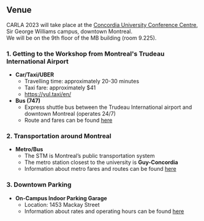 ## Venue

CARLA 2023 will take place at the [Concordia University Conference Centre](https://www.google.com/maps/place/John+Molson+School+of+Business/@45.495495,-73.5813604,17z/data=!3m1!4b1!4m6!3m5!1s0x4cc91a6bad497fd7:0x4ea79f8c53ebda6c!8m2!3d45.495495!4d-73.5791717!16zL20vMGJzbDI5?entry=ttu), Sir George Williams campus, downtown Montreal.\
We will be on the 9th floor of the MB building (room 9.225).

### 1. Getting to the Workshop from Montreal's Trudeau International Airport

*	**Car/Taxi/UBER**
    +	Travelling time: approximately 20-30 minutes
    +	Taxi fare: approximately $41
    +	[https://yul.taxi/en/ ](https://yul.taxi/en/)
*	**Bus (747)**
    +	Express shuttle bus between the Trudeau International airport and downtown Montreal (operates 24/7)
    +	Route and fares can be found [here](https://www.stm.info/en/info/networks/bus/shuttle/747-yul-montreal-trudeau-airport-downtown-shuttle)

### 2. Transportation around Montreal
*	**Metro/Bus**
    +    The STM is Montreal’s public transportation system
    +    The metro station closest to the university is **Guy-Concordia**
    +    Information about metro fares and routes can be found [here](https://www.stm.info/en/info/networks/metro)

### 3. Downtown Parking
*	**On-Campus Indoor Parking Garage**
    +    Location: 1453 Mackay Street
    +    Information about rates and operating hours can be found [here](https://www.concordia.ca/maps/parking/sgw-campus.html)
